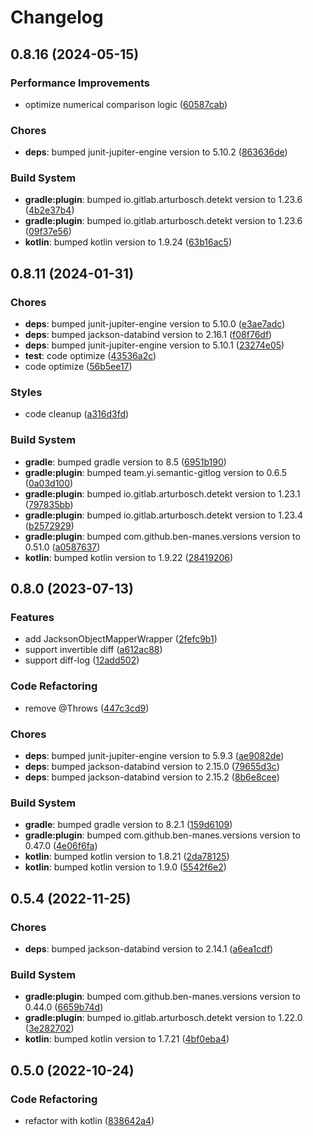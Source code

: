 # Changelog

## 0.8.16 (2024-05-15)

### Performance Improvements

- optimize numerical comparison logic ([60587cab](https://github.com/ymind/jacksync/commit/60587cab099d5a14fe402e6b26fc6b7df054c747))


### Chores

- **deps**: bumped junit-jupiter-engine version to 5.10.2 ([863636de](https://github.com/ymind/jacksync/commit/863636de4e1b38e30820767ec6efad273ee57d0a))


### Build System

- **gradle:plugin**: bumped io.gitlab.arturbosch.detekt version to 1.23.6 ([4b2e37b4](https://github.com/ymind/jacksync/commit/4b2e37b459e2ab98d47f4282fbe0d3c4799e1a15))
- **gradle:plugin**: bumped io.gitlab.arturbosch.detekt version to 1.23.6 ([09f37e56](https://github.com/ymind/jacksync/commit/09f37e56b25f4d27a52cd8cef8c321780b0bc723))
- **kotlin**: bumped kotlin version to 1.9.24 ([63b16ac5](https://github.com/ymind/jacksync/commit/63b16ac58ef68566f9c39f4a2b7b7c26ae503b46))


## 0.8.11 (2024-01-31)

### Chores

- **deps**: bumped junit-jupiter-engine version to 5.10.0 ([e3ae7adc](https://github.com/ymind/jacksync/commit/e3ae7adcff383b47bd3576cd522aefb26a9b9f12))
- **deps**: bumped jackson-databind version to 2.16.1 ([f08f76df](https://github.com/ymind/jacksync/commit/f08f76dfe38c95b17ed57ed7ca67d9c9442677fa))
- **deps**: bumped junit-jupiter-engine version to 5.10.1 ([23274e05](https://github.com/ymind/jacksync/commit/23274e05b9d45595e4b862c24a786a0d63a3500f))
- **test**: code optimize ([43536a2c](https://github.com/ymind/jacksync/commit/43536a2c0b7f246c21b418ba9792b93f154b3939))
- code optimize ([56b5ee17](https://github.com/ymind/jacksync/commit/56b5ee170b11ef655a4dc0d630e68705b62e0f81))


### Styles

- code cleanup ([a316d3fd](https://github.com/ymind/jacksync/commit/a316d3fdb3572820b6480d2bd6b613b1d4591f66))


### Build System

- **gradle**: bumped gradle version to 8.5 ([6951b190](https://github.com/ymind/jacksync/commit/6951b1907d4befaac323041e4df608e66def2511))
- **gradle:plugin**: bumped team.yi.semantic-gitlog version to 0.6.5 ([0a03d100](https://github.com/ymind/jacksync/commit/0a03d100c6b0365933afee6c1e640065f295172d))
- **gradle:plugin**: bumped io.gitlab.arturbosch.detekt version to 1.23.1 ([797835bb](https://github.com/ymind/jacksync/commit/797835bbfd0df7bc22e56b0a32b664536dcaf43e))
- **gradle:plugin**: bumped io.gitlab.arturbosch.detekt version to 1.23.4 ([b2572929](https://github.com/ymind/jacksync/commit/b2572929bc9570c3582c3ca5d2d0767dd9cdfd02))
- **gradle:plugin**: bumped com.github.ben-manes.versions version to 0.51.0 ([a0587637](https://github.com/ymind/jacksync/commit/a0587637069d7e2cf5567b2fd62d8e5b50d2b59e))
- **kotlin**: bumped kotlin version to 1.9.22 ([28419206](https://github.com/ymind/jacksync/commit/2841920621136a8a60c99d33f3f9b584afb2c51a))


## 0.8.0 (2023-07-13)

### Features

- add JacksonObjectMapperWrapper ([2fefc9b1](https://github.com/ymind/jacksync/commit/2fefc9b180b53a875aaef26d1ee75d1fc5a470be))
- support invertible diff ([a612ac88](https://github.com/ymind/jacksync/commit/a612ac88984d7c0b7046ce5efc12a6657175fdf3))
- support diff-log ([12add502](https://github.com/ymind/jacksync/commit/12add5023d75e5e677a49902e068062641399e8c))


### Code Refactoring

- remove @Throws
 ([447c3cd9](https://github.com/ymind/jacksync/commit/447c3cd9bb91e7ba7cd01bf5c5bd546f2c0c5c65))


### Chores

- **deps**: bumped junit-jupiter-engine version to 5.9.3 ([ae9082de](https://github.com/ymind/jacksync/commit/ae9082dec1803ce8d9af95cff6d4d863f499eaf0))
- **deps**: bumped jackson-databind version to 2.15.0 ([79655d3c](https://github.com/ymind/jacksync/commit/79655d3c404d9e23eac5d08ae4aacb7bd50f35a0))
- **deps**: bumped jackson-databind version to 2.15.2 ([8b6e8cee](https://github.com/ymind/jacksync/commit/8b6e8cee9425f7331c595cfe297f53b27d3fd276))


### Build System

- **gradle**: bumped gradle version to 8.2.1 ([159d6109](https://github.com/ymind/jacksync/commit/159d6109c9a542a38f601ca406c5c59fa823d616))
- **gradle:plugin**: bumped com.github.ben-manes.versions version to 0.47.0 ([4e06f6fa](https://github.com/ymind/jacksync/commit/4e06f6fa3115add8fdce32ea9cf2e3e6abe2feae))
- **kotlin**: bumped kotlin version to 1.8.21 ([2da78125](https://github.com/ymind/jacksync/commit/2da7812514f14760ddcfd44d955f6d1c09a1b5b0))
- **kotlin**: bumped kotlin version to 1.9.0 ([5542f6e2](https://github.com/ymind/jacksync/commit/5542f6e20615d203aa3807d81b094d38785da552))


## 0.5.4 (2022-11-25)

### Chores

- **deps**: bumped jackson-databind version to 2.14.1 ([a6ea1cdf](https://github.com/ymind/jacksync/commit/a6ea1cdf49d95723d6ec8a6618e21171edc57b5d))


### Build System

- **gradle:plugin**: bumped com.github.ben-manes.versions version to 0.44.0 ([6659b74d](https://github.com/ymind/jacksync/commit/6659b74d1fd7fab5e6c8e9cf2e1d13272d68fef6))
- **gradle:plugin**: bumped io.gitlab.arturbosch.detekt version to 1.22.0 ([3e282702](https://github.com/ymind/jacksync/commit/3e2827028f5ba02d6f7cf167b8e1f3c3d5eeae85))
- **kotlin**: bumped kotlin version to 1.7.21 ([4bf0eba4](https://github.com/ymind/jacksync/commit/4bf0eba4b0cc6b711568753d9186b3ba89b9143e))


## 0.5.0 (2022-10-24)

### Code Refactoring

- refactor with kotlin ([838642a4](https://github.com/ymind/jacksync/commit/838642a4bbf3a4b8d38e1520659a78d757d3688b))

